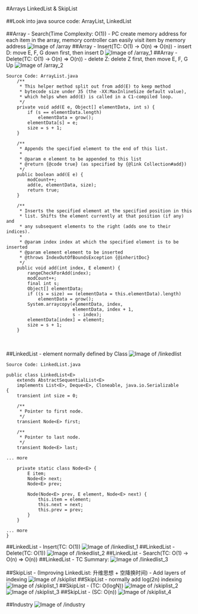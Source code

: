 #Arrays LinkedList & SkipList
<br></br>
##Look into java source code: ArrayList, LinkedList
<br></br>
##Array - Search(Time Complexity: O(1)) - PC create memory address for each item in the array, memory controller can easily visit item by memory address
![Image of /array](imgs//array.jpg)
##Array - Insert(TC: O(1) -> O(n) => O(n)) - insert D:  move E, F, G down first, then insert D
![Image of /array_1](imgs//array_1.jpg)
##Array - Delete(TC: O(1) -> O(n) => O(n)) - delete Z:  delete Z first, then move E, F, G Up
![Image of /array_2](imgs//array_2.jpg)
```
Source Code: ArrayList.java
    /**
     * This helper method split out from add(E) to keep method
     * bytecode size under 35 (the -XX:MaxInlineSize default value),
     * which helps when add(E) is called in a C1-compiled loop.
     */
    private void add(E e, Object[] elementData, int s) {
        if (s == elementData.length)
            elementData = grow();
        elementData[s] = e;
        size = s + 1;
    }

    /**
     * Appends the specified element to the end of this list.
     *
     * @param e element to be appended to this list
     * @return {@code true} (as specified by {@link Collection#add})
     */
    public boolean add(E e) {
        modCount++;
        add(e, elementData, size);
        return true;
    }

    /**
     * Inserts the specified element at the specified position in this
     * list. Shifts the element currently at that position (if any) and
     * any subsequent elements to the right (adds one to their indices).
     *
     * @param index index at which the specified element is to be inserted
     * @param element element to be inserted
     * @throws IndexOutOfBoundsException {@inheritDoc}
     */
    public void add(int index, E element) {
        rangeCheckForAdd(index);
        modCount++;
        final int s;
        Object[] elementData;
        if ((s = size) == (elementData = this.elementData).length)
            elementData = grow();
        System.arraycopy(elementData, index,
                         elementData, index + 1,
                         s - index);
        elementData[index] = element;
        size = s + 1;
    }
```
<br></br>
##LinkedList - element normally defined by Class
![Image of /linkedlist](imgs//linkedlist.jpg)
```
Source Code: LinkedList.java

public class LinkedList<E>
    extends AbstractSequentialList<E>
    implements List<E>, Deque<E>, Cloneable, java.io.Serializable
{
    transient int size = 0;

    /**
     * Pointer to first node.
     */
    transient Node<E> first;

    /**
     * Pointer to last node.
     */
    transient Node<E> last;

... more

    private static class Node<E> {
        E item;
        Node<E> next;
        Node<E> prev;

        Node(Node<E> prev, E element, Node<E> next) {
            this.item = element;
            this.next = next;
            this.prev = prev;
        }
    }

... more
}
```
##LinkedList - Insert(TC: O(1))
![Image of /linkedlist_1](imgs//linkedlist_1.jpg)
##LinkedList - Delete(TC: O(1))
![Image of /linkedlist_2](imgs//linkedlist_2.jpg)
##LinkedList - Search(TC: O(1) -> O(n) => O(n))
##LinkedList - TC Summary:
![Image of /linkedlist_3](imgs//linkedlist_3.jpg)
<br></br>
##SkipList - (Improving LinkedList: 升维思想 + 空降换时间) - Add layers of indexing
![Image of /skiplist](imgs//skiplist.jpg)
##SkipList - normally add log(2n) indexing
![Image of /skiplist_1](imgs//skiplist_1.jpg)
##SkipList - (TC: O(logN))
![Image of /skiplist_2](imgs//skiplist_2.jpg)
![Image of /skiplist_3](imgs//skiplist_3.jpg)
##SkipList - (SC: O(n))
![Image of /skiplist_4](imgs//skiplist_4.jpg)
<br></br>
##Industry
![Image of /industry](imgs//industry.jpg)